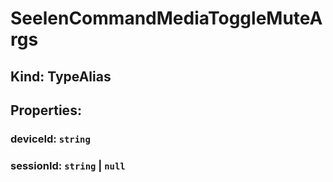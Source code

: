 # **SeelenCommandMediaToggleMuteArgs**

## **Kind: TypeAlias**

## **Properties**:

### deviceId: `string`

### sessionId: `string` | `null`
